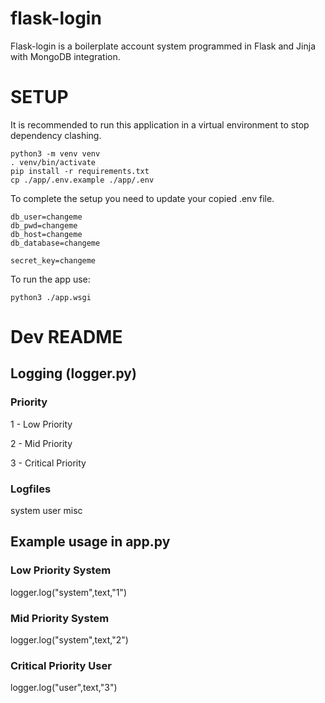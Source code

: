 # flask-login
Flask-login is a boilerplate account system programmed in Flask and Jinja with MongoDB integration.


# SETUP

It is recommended to run this application in a virtual environment to stop dependency clashing.

```
python3 -m venv venv
. venv/bin/activate
pip install -r requirements.txt
cp ./app/.env.example ./app/.env  
```

To complete the setup you need to update your copied .env file.

```
db_user=changeme
db_pwd=changeme
db_host=changeme
db_database=changeme

secret_key=changeme
```

To run the app use:
```
python3 ./app.wsgi
```
# Dev README

## Logging (logger.py) 

### Priority
  
  1 - Low Priority
  
  2 - Mid Priority
  
  3 - Critical Priority

### Logfiles
   system
   user
   misc

## Example usage in app.py

### Low Priority System
   
   logger.log("system",text,"1")

### Mid Priority System
   
   logger.log("system",text,"2")

### Critical Priority User
   
   logger.log("user",text,"3")
